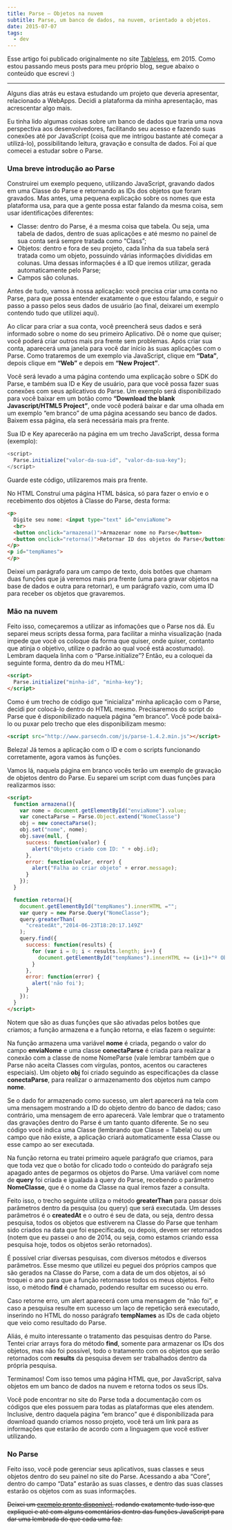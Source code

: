 ```yaml
---
title: Parse – Objetos na nuvem
subtitle: Parse, um banco de dados, na nuvem, orientado a objetos.
date: 2015-07-07
tags:
  - dev
---
```


Esse artigo foi publicado originalmente no site <a href="https://tableless.com.br/parse-objetos-na-nuvem-2/">Tableless</a>, em 2015.
Como estou passando meus posts para meu próprio blog, segue abaixo o conteúdo que escrevi :)
___

Alguns dias atrás eu estava estudando um projeto que deveria apresentar, relacionado a WebApps. Decidi a plataforma da minha apresentação, mas acrescentar algo mais.

Eu tinha lido algumas coisas sobre um banco de dados que traria uma nova perspectiva aos desenvolvedores, facilitando seu acesso e fazendo suas conexões até por JavaScript (coisa que me intrigou bastante até começar a utilizá-lo), possibilitando leitura, gravação e consulta de dados. Foi aí que comecei a estudar sobre o Parse.

### Uma breve introdução ao Parse

Construirei um exemplo pequeno, utilizando JavaScript, gravando dados em uma Classe do Parse e retornando as IDs dos objetos que foram gravados. Mas antes, uma pequena explicação sobre os nomes que esta plataforma usa, para que a gente possa estar falando da mesma coisa, sem usar identificações diferentes:

- Classe: dentro do Parse, é a mesma coisa que tabela. Ou seja, uma tabela de dados, dentro de suas aplicações e até mesmo no painel de sua conta será sempre tratada como “Class”;
- Objetos: dentro e fora de seu projeto, cada linha da sua tabela será tratada como um objeto, possuindo várias informações divididas em colunas. Uma dessas informações é a ID que iremos utilizar, gerada automaticamente pelo Parse;
- Campos são colunas.

Antes de tudo, vamos à nossa aplicação: você precisa criar uma conta no Parse, para que possa entender exatamente o que estou falando, e seguir o passo a passo pelos seus dados de usuário (ao final, deixarei um exemplo contendo tudo que utilizei aqui).

Ao clicar para criar a sua conta, você preencherá seus dados e será informado sobre o nome do seu primeiro Aplicativo. Dê o nome que quiser; você poderá criar outros mais pra frente sem problemas. Após criar sua conta, aparecerá uma janela para você dar início às suas aplicações com o Parse. Como trataremos de um exemplo via JavaScript, clique em **“Data”**, depois clique em **“Web”** e depois em **“New Project”**.

Você será levado a uma página contendo uma explicação sobre o SDK do Parse, e também sua ID e Key de usuário, para que você possa fazer suas conexões com seus aplicativos do Parse. Um exemplo será disponibilizado para você baixar em um botão como **“Download the blank Javascript/HTML5 Project”**, onde você poderá baixar e dar uma olhada em um exemplo “em branco” de uma página acessando seu banco de dados. Baixem essa página, ela será necessária mais pra frente.

Sua ID e Key aparecerão na página em um trecho JavaScript, dessa forma (exemplo):

```javascript
<script>
  Parse.initialize("valor-da-sua-id", "valor-da-sua-key");
</script>
```

Guarde este código, utilizaremos mais pra frente.

No HTML
Construí uma página HTML básica, só para fazer o envio e o recebimento dos objetos à Classe do Parse, desta forma:

```html
<p>
  Digite seu nome: <input type="text" id="enviaNome">
  <br> 
  <button onclick="armazena()">Armazenar nome no Parse</button>  
  <button onclick="retorna()">Retornar ID dos objetos do Parse</button> 
</p>
<p id="tempNames">    
</p>
```

Deixei um parágrafo para um campo de texto, dois botões que chamam duas funções que já veremos mais pra frente (uma para gravar objetos na base de dados e outra para retornar), e um parágrafo vazio, com uma ID para receber os objetos que gravaremos.

### Mão na nuvem

Feito isso, começaremos a utilizar as infomações que o Parse nos dá. Eu separei meus scripts dessa forma, para facilitar a minha visualização (nada impede que você os coloque da forma que quiser, onde quiser, contanto que atinja o objetivo, utilize o padrão ao qual você está acostumado). Lembram daquela linha com o “Parse.initialize”? Então, eu a coloquei da seguinte forma, dentro da do meu HTML:

```html
<script>
  Parse.initialize("minha-id", "minha-key");
</script>
```

Como é um trecho de código que “inicializa” minha aplicação com o Parse, decidi por colocá-lo dentro do HTML mesmo. Precisaremos do script do Parse que é disponibilizado naquela página “em branco”. Você pode baixá-lo ou puxar pelo trecho que eles disponibilizam mesmo:

```html
<script src="http://www.parsecdn.com/js/parse-1.4.2.min.js"></script>
```

Beleza! Já temos a aplicação com o ID e com o scripts funcionando corretamente, agora vamos às funções.

Vamos lá, naquela página em branco vocês terão um exemplo de gravação de objetos dentro do Parse. Eu separei um script com duas funções para realizarmos isso:

```html
<script>
  function armazena(){
    var nome = document.getElementById("enviaNome").value;
    var conectaParse = Parse.Object.extend("NomeClasse")
    obj = new conectaParse();
    obj.set("nome", nome);
    obj.save(null, {
      success: function(valor) {
        alert("Objeto criado com ID: " + obj.id);
      },
      error: function(valor, error) {
        alert("Falha ao criar objeto" + error.message);
      }
    });
  }

  function retorna(){
    document.getElementById("tempNames").innerHTML ="";
    var query = new Parse.Query("NomeClasse");
    query.greaterThan(
      "createdAt","2014-06-23T18:20:17.149Z" 
    );
    query.find({
      success: function(results) {
        for (var i = 0; i < results.length; i++) {
          document.getElementById("tempNames").innerHTML += (i+1)+"º Objeto da Classe: "+ results[i].id +"";
        }
      },
      error: function(error) {
        alert('não foi');
      }
    });
  }
</script>
```

Notem que são as duas funções que são ativadas pelos botões que criamos; a função armazena e a função retorna, e elas fazem o seguinte:

Na função armazena uma variável **nome** é criada, pegando o valor do campo **enviaNome** e uma classe **conectaParse** é criada para realizar a conexão com a classe de nome NomeParse (vale lembrar também que o Parse não aceita Classes com vírgulas, pontos, acentos ou caracteres especiais). Um objeto **obj** foi criado seguindo as especificações da classe **conectaParse**, para realizar o armazenamento dos objetos num campo **nome**.

Se o dado for armazenado como sucesso, um alert aparecerá na tela com uma mensagem mostrando a ID do objeto dentro do banco de dados; caso contrário, uma mensagem de erro aparecerá. Vale lembrar que o tratamento das gravações dentro do Parse é um tanto quanto diferente. Se no seu código você indica uma Classe (lembrando que Classe = Tabela) ou um campo que não existe, a aplicação criará automaticamente essa Classe ou esse campo ao ser executada.

Na função retorna eu tratei primeiro aquele parágrafo que criamos, para que toda vez que o botão for clicado todo o conteúdo do parágrafo seja apagado antes de pegarmos os objetos do Parse. Uma variável com nome de **query** foi criada e igualada à query do Parse, recebendo o parâmetro **NomeClasse**, que é o nome da Classe na qual iremos fazer a consulta.

Feito isso, o trecho seguinte utiliza o método **greaterThan** para passar dois parâmetros dentro da pesquisa (ou query) que será executada. Um desses parâmetros é o **createdAt** e o outro é seu de data, ou seja, dentro dessa pesquisa, todos os objetos que estiverem na Classe do Parse que tenham sido criados na data que foi especificada, ou depois, devem ser retornados (notem que eu passei o ano de 2014, ou seja, como estamos criando essa pesquisa hoje, todos os objetos serão retornados).

É possível criar diversas pesquisas, com diversos métodos e diversos parâmetros. Esse mesmo que utilizei eu peguei dos próprios campos que são gerados na Classe do Parse, com a data de um dos objetos, aí só troquei o ano para que a função retornasse todos os meus objetos. Feito isso, o método **find** é chamado, podendo resultar em sucesso ou erro.

Caso retorne erro, um alert aparecerá com uma mensagem de “não foi”, e caso a pesquisa resulte em sucesso um laço de repetição será executado, inserindo no HTML do nosso parágrafo **tempNames** as IDs de cada objeto que veio como resultado do Parse.

Aliás, é muito interessante o tratamento das pesquisas dentro do Parse. Tentei criar arrays fora do método **find**, somente para armazenar os IDs dos objetos, mas não foi possível, todo o tratamento com os objetos que serão retornados com **results** da pesquisa devem ser trabalhados dentro da própria pesquisa.

Terminamos! Com isso temos uma página HTML que, por JavaScript, salva objetos em um banco de dados na nuvem e retorna todos os seus IDs.

Você pode encontrar no site do Parse toda a documentação com os códigos que eles possuem para todas as plataformas que eles atendem. Inclusive, dentro daquela página “em branco” que é disponibilizada para download quando criamos nosso projeto, você terá um link para as informações que estarão de acordo com a linguagem que você estiver utilizando.

### No Parse

Feito isso, você pode gerenciar seus aplicativos, suas classes e seus objetos dentro do seu painel no site do Parse. Acessando a aba “Core”, dentro do campo “Data” estarão as suas classes, e dentro das suas classes estarão os objetos com as suas informações.

<del>Deixei um <a href="http://glr-tester.ueuo.com/parse/" target="_blank">exemplo pronto disponível</a>, rodando exatamente tudo isso que expliquei e até com alguns comentários dentro das funções JavaScript para dar uma lembrada do que cada uma faz.</del>